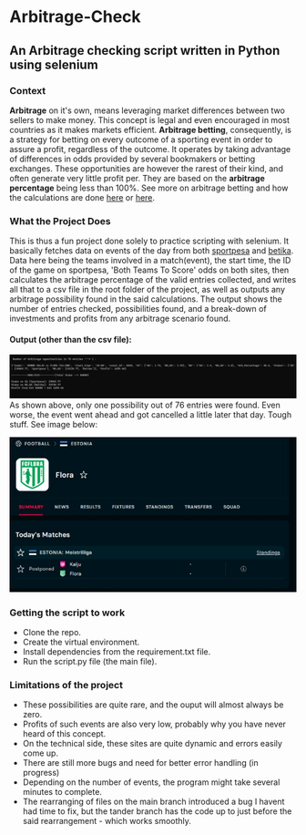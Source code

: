 # Arbitrage-Check
## An Arbitrage checking script written in Python using selenium
### Context
__Arbitrage__ on it's own, means leveraging market differences between two sellers to make money. This concept is legal and even encouraged in most countries as it makes markets efficient. __Arbitrage betting__, consequently, is a strategy for betting on every outcome of a sporting event in order to assure a profit, regardless of the outcome. It operates by taking advantage of differences in odds provided by several bookmakers or betting exchanges. These opportunities are however the rarest of their kind, and often generate very little profit per. They are based on the **arbitrage percentage** being less than 100%. See more on arbitrage betting and how the calculations are done [here](https://thearbacademy.com/arbitrage-calculation/) or [here](https://www.sbo.net/strategy/arbitrage-betting/).
### What the Project Does
This is thus a fun project done solely to practice scripting with selenium. It basically fetches data on events of the day from both [sportpesa](sportpesa.com) and [betika](betika.com). Data here being the teams involved in a match(event), the start time, the ID of the game on sportpesa, 'Both Teams To Score' odds on both sites, then calculates the arbitrage percentage of the valid entries collected, and writes all that to a csv file in the root folder of the project, as well as outputs any arbitrage possibility found in the said calculations. The output shows the number of entries checked,  possibilities found, and a break-down of investments and profits from any arbitrage scenario found. 
#### Output (other than the csv file):
![Command line output](/images/Sample_found_output.jpeg)<br>
As shown above, only one possibility out of 76 entries were found. Even worse, the event went ahead and got cancelled a little later that day. Tough stuff. See image below:<br>


![Event cancellation](/images/event_postponed.jpeg)<br>
### Getting the script to work
- Clone the repo.
- Create the virtual environment.
- Install dependencies from the requirement.txt file.
- Run the script.py file (the main file).
### Limitations of the project
- These possibilities are quite rare, and the ouput will almost always be zero.
- Profits of such events are also very low, probably why you have never heard of this concept.
- On the technical side, these sites are quite dynamic and errors easily come up.
- There are still more bugs and need for better error handling (in progress)
- Depending on the number of events, the program might take several minutes to complete.
- The rearranging of files on the main branch introduced a bug I havent had time to fix, but the tander branch has the code up to just before the said rearrangement - which works smoothly.